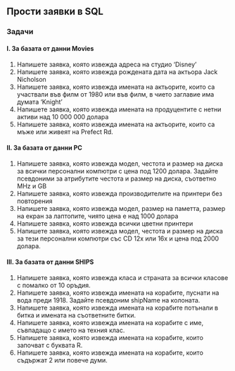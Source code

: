 ## Прости заявки в SQL
### Задачи
#### I. За базата от данни Movies
1. Напишете заявка, която извежда адреса на студио ‘Disney’
2. Напишете заявка, която извежда рождената дата на актьора Jack
Nicholson
3. Напишете заявка, която извежда имената на актьорите, които са
участвали във филм от 1980 или във филм, в чието заглавие има думата
‘Knight’
4. Напишете заявка, която извежда имената на продуцентите с нетни
активи над 10 000 000 долара
5. Напишете заявка, която извежда имената на актьорите, които са мъже
или живеят на Prefect Rd.
#### II. За базата от данни PC
1. Напишете заявка, която извежда модел, честота и размер на диска за
всички персонални компютри с цена под 1200 долара. Задайте
псевдоними за атрибутите честота и размер на диска, съответно MHz и
GB
2. Напишете заявка, която извежда производителите на принтери без
повторения
3. Напишете заявка, която извежда модел, размер на паметта, размер на
екран за лаптопите, чиято цена е над 1000 долара
4. Напишете заявка, която извежда всички цветни принтери
5. Напишете заявка, която извежда модел, честота и размер на диска за
тези персонални компютри със CD 12x или 16x и цена под 2000 долара.
#### III. За базата от данни SHIPS
1. Напишете заявка, която извежда класа и страната за всички класове с помалко от 10 оръдия.
2. Напишете заявка, която извежда имената на корабите, пуснати на вода
преди 1918. Задайте псевдоним shipName на колоната.
3. Напишете заявка, която извежда имената на корабите потънали в битка и
имената на съответните битки.
4. Напишете заявка, която извежда имената на корабите с име, съвпадащо
с името на техния клас.
5. Напишете заявка, която извежда имената на корабите, които започват с
буквата R.
6. Напишете заявка, която извежда имената на корабите, които съдържат 2
или повече думи.